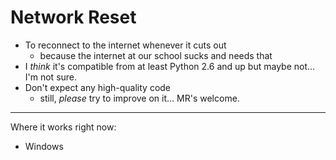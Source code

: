 # Network Reset
- To reconnect to the internet whenever it cuts out
    - because the internet at our school sucks and needs that
- I _think_ it's compatible from at least Python 2.6 and up but maybe not... I'm not sure.
- Don't expect any high-quality code
    - still, _please_ try to improve on it... MR's welcome.
---

Where it works right now:
- Windows
